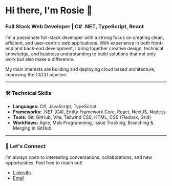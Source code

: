 # Hi there, I'm Rosie 👋

### Full Stack Web Developer | C# .NET, TypeScript, React

I’m a passionate full-stack developer with a strong focus on creating clean, efficient, and user-centric web applications. With experience in both front-end and back-end development, I bring together creative design, technical knowledge, and business understanding to build solutions that not only work but also make a difference.

My main interests are building and deploying cloud based architecture, improving the CI/CD pipeline.

---

### 🛠️ Technical Skills

- **Languages:** C#, JavaScript, TypeScript
- **Frameworks:** .NET (C#), Entity Framework Core, React, NextJS, Node.js
- **Tools:** Git, GitHub, Vite, Tailwind CSS, HTML, CSS (Flexbox, Grid)
- **Workflows:** Agile, Mob Programming, Issue Tracking, Branching & Merging in GitHub

---

### 👥 Let's Connect

I’m always open to interesting conversations, collaborations, and new opportunities. Feel free to reach out!

- [LinkedIn](https://www.linkedin.com)
- [Email](mailto:rosie.victoria.burnett@gmail.com)


